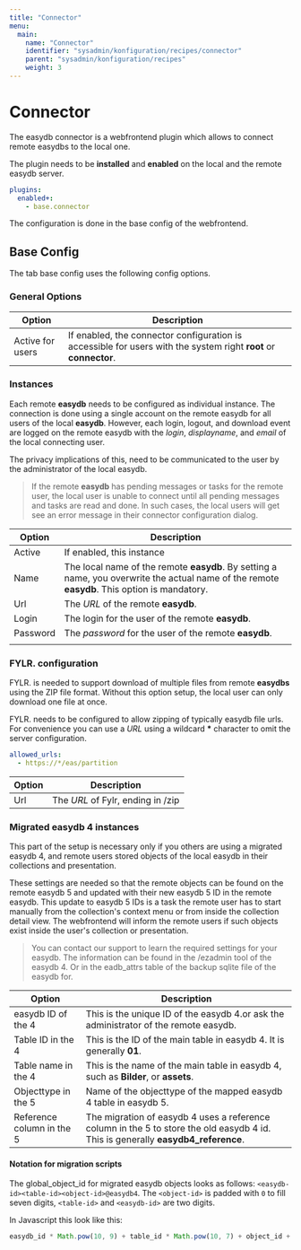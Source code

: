 ```yaml
---
title: "Connector"
menu:
  main:
    name: "Connector"
    identifier: "sysadmin/konfiguration/recipes/connector"
    parent: "sysadmin/konfiguration/recipes"
    weight: 3
---
```


# Connector

The easydb connector is a webfrontend plugin which allows to connect remote easydbs to the local one.

The plugin needs to be **installed** and **enabled** on the local and the remote easydb server.

```yaml
plugins:
  enabled+:
    - base.connector
```

The configuration is done in the base config of the webfrontend.

## Base Config

The tab base config uses the following config options.

### General Options

| Option           | Description                                                  |
| ---------------- | ------------------------------------------------------------ |
| Active for users | If enabled, the connector configuration is accessible for users with the system right **root** or **connector**. |

### Instances

Each remote **easydb** needs to be configured as individual instance. The connection is done using a single account on the remote easydb for all users of the local **easydb**. However, each login, logout, and download event are logged on the remote easydb with the *login*, *displayname*, and *email* of the local connecting user. 

The privacy implications of this, need to be communicated to the user by the administrator of the local easydb.

> If the remote **easydb** has pending messages or tasks for the remote user, the local user is unable to connect until all pending messages and tasks are read and done. In such cases, the local users will get see an error message in their connector configuration dialog.



| Option   | Description                                                  |
| -------- | ------------------------------------------------------------ |
| Active   | If enabled, this instance                                    |
| Name     | The local name of the remote **easydb**. By setting a name, you overwrite the actual name of the remote **easydb**. This option is mandatory. |
| Url      | The *URL* of the remote **easydb**.                          |
| Login    | The login for the user of the remote **easydb**.             |
| Password | The *password* for the user of the remote **easydb**.        |
|          |                                                              |

### FYLR. configuration

FYLR. is needed to support download of multiple files from remote **easydbs** using the ZIP file format. Without this option setup, the local user can only download one file at once.

FYLR. needs to be configured to allow zipping of typically easydb file urls. For convenience you can use a *URL* using a wildcard **\*** character to omit the server configuration. 

```yaml
allowed_urls:
  - https://*/eas/partition
```



| Option | Description                       |
| ------ | --------------------------------- |
| Url    | The *URL* of Fylr, ending in /zip |

### Migrated easydb 4 instances

This part of the setup is necessary only if you others are using a migrated easydb 4, and remote users stored objects of the local easydb in their collections and presentation.

These settings are needed so that the remote objects can be found on the remote easydb 5 and updated with their new easydb 5 ID in the remote easydb. This update to easydb 5 IDs is a task the remote user has to start manually from the collection's context menu or from inside the collection detail view. The webfrontend will inform the remote users if such objects exist inside the user's collection or presentation.

> You can contact our support to learn the required settings for your easydb. The information can be found in the /ezadmin tool of the easydb 4.   Or in the eadb_attrs table of the backup sqlite file of the easydb for.

| Option                    | Description                                                  |
| ------------------------- | ------------------------------------------------------------ |
| easydb ID of the 4        | This is the unique ID of the easydb 4.or ask the administrator of the remote easydb. |
| Table ID in the 4         | This is the ID of the main table in easydb 4. It is generally **01**. |
| Table name in the 4       | This is the name of the main table in easydb 4, such as **Bilder**, or **assets**. |
| Objecttype in the 5       | Name of the objecttype of the mapped easydb 4 table in easydb 5. |
| Reference column in the 5 | The migration of easydb 4 uses a reference column in the 5 to store the old easydb 4 id. This is generally **easydb4_reference**. |

#### Notation for migration scripts

The global_object_id for migrated easydb objects looks as follows: ```<easydb-id><table-id><object-id>@easydb4```. The ```<object-id>``` is padded with ```0``` to fill seven digits, ```<table-id>``` and  ```<easydb-id>``` are two digits.

In Javascript this look like this:

```javascript
easydb_id * Math.pow(10, 9) + table_id * Math.pow(10, 7) + object_id + "@easydb4"
```









